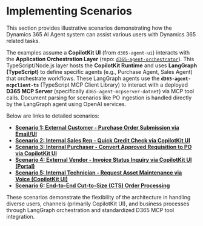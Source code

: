 # Implementing Scenarios

This section provides illustrative scenarios demonstrating how the Dynamics 365 AI Agent system can assist various users with Dynamics 365 related tasks.

The examples assume a **CopilotKit UI** (from `d365-agent-ui`) interacts with the **Application Orchestration Layer** (repo: [`d365-agent-orchestrator`](https://github.com/ntrtd/d365-agent-orchestrator)). This TypeScript/Node.js layer hosts the **CopilotKit Runtime** and uses **LangGraph (TypeScript)** to define specific agents (e.g., Purchase Agent, Sales Agent) that orchestrate workflows. These LangGraph agents use the **`d365-agent-mcpclient-ts`** (TypeScript MCP Client Library) to interact with a deployed **D365 MCP Server** (specifically `d365-agent-mcpserver-dotnet`) via MCP tool calls. Document parsing for scenarios like PO ingestion is handled directly by the LangGraph agent using OpenAI services.

Below are links to detailed scenarios:

*   **[Scenario 1: External Customer - Purchase Order Submission via Email/UI](./scenario-1-po-submission.md)**
*   **[Scenario 2: Internal Sales Rep - Quick Credit Check via CopilotKit UI](./scenario-2-credit-check.md)**
*   **[Scenario 3: Internal Purchaser - Convert Approved Requisition to PO via CopilotKit UI](./scenario-3-requisition-to-po.md)**
*   **[Scenario 4: External Vendor - Invoice Status Inquiry via CopilotKit UI (Portal)](./scenario-4-invoice-status.md)**
*   **[Scenario 5: Internal Technician - Request Asset Maintenance via Voice (CopilotKit UI)](./scenario-5-asset-maintenance.md)**
*   **[Scenario 6: End-to-End Cut-to-Size (CTS) Order Processing](./scenario-6-cut-to-size-order.md)**

These scenarios demonstrate the flexibility of the architecture in handling diverse users, channels (primarily CopilotKit UI), and business processes through LangGraph orchestration and standardized D365 MCP tool integration.
